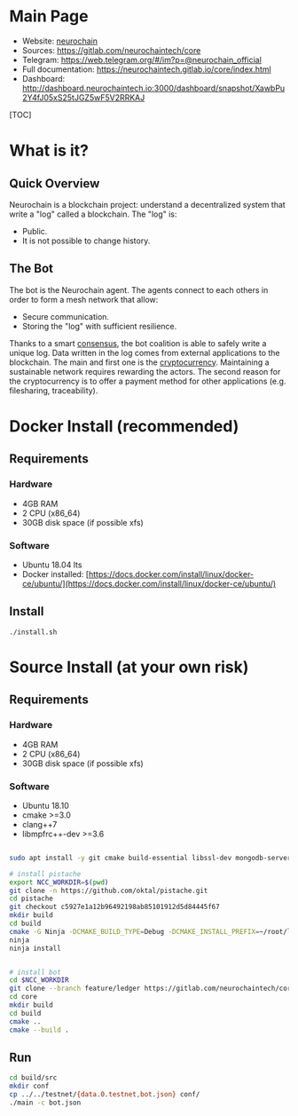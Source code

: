 # Main Page

* Website: [neurochain](https://www.neurochaintech.io) 
* Sources: https://gitlab.com/neurochaintech/core
* Telegram:  https://web.telegram.org/#/im?p=@neurochain_official
* Full documentation: https://neurochaintech.gitlab.io/core/index.html
* Dashboard: http://dashboard.neurochaintech.io:3000/dashboard/snapshot/XawbPu2Y4fJ05xS25tJGZ5wF5V2RRKAJ

[TOC]

# What is it?

## Quick Overview

Neurochain is a blockchain project: understand a decentralized system that write a "log" called a blockchain. 
The "log" is:
* Public.
* It is not possible to change history.


## The Bot

The bot is the Neurochain agent. The agents connect to each others in order to form a mesh network that allow: 
* Secure communication.
* Storing the "log" with sufficient resilience. 

Thanks to a smart [consensus](https://github.com/neurochain/WhitePaper), the bot coalition is able to safely write a unique log. Data written in the log comes 
from external applications to the blockchain. The main and first one is the [cryptocurrency](https://en.wikipedia.org/wiki/Cryptocurrency). Maintaining a 
sustainable network requires rewarding the actors. The second reason for the cryptocurrency is to offer a payment method for other 
applications (e.g. filesharing, traceability).


# Docker Install (recommended)

## Requirements

### Hardware

* 4GB RAM
* 2 CPU (x86_64)
* 30GB disk space (if possible xfs)

### Software

* Ubuntu 18.04 lts
* Docker installed: [https://docs.docker.com/install/linux/docker-ce/ubuntu/](https://docs.docker.com/install/linux/docker-ce/ubuntu/)


## Install

```
./install.sh
```


# Source Install (at your own risk)

## Requirements

### Hardware

* 4GB RAM
* 2 CPU (x86_64)
* 30GB disk space (if possible xfs)

### Software

* Ubuntu 18.10
* cmake >=3.0
* clang++7
* libmpfrc++-dev >=3.6


```bash

sudo apt install -y git cmake build-essential libssl-dev mongodb-server libmpfrc++-dev ninja-build

# install pistache
export NCC_WORKDIR=$(pwd)
git clone -n https://github.com/oktal/pistache.git
cd pistache
git checkout c5927e1a12b96492198ab85101912d5d84445f67
mkdir build
cd build
cmake -G Ninja -DCMAKE_BUILD_TYPE=Debug -DCMAKE_INSTALL_PREFIX=~/root/lib/cmake/pistache ..
ninja 
ninja install 


# install bot
cd $NCC_WORKDIR
git clone --branch feature/ledger https://gitlab.com/neurochaintech/core.git
cd core
mkdir build
cd build
cmake ..
cmake --build .
```

## Run 

```bash
cd build/src
mkdir conf
cp ../../testnet/{data.0.testnet,bot.json} conf/
./main -c bot.json
```
